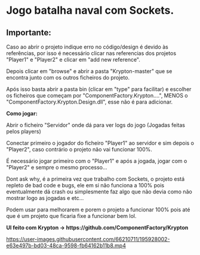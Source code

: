 # Jogo batalha naval com Sockets.

## Importante:

Caso ao abrir o projeto indique erro no código/design é devido às referências, por isso é necessário clicar nas referencias dos projetos "Player1" e "Player2" e clicar em "add new reference".
<p></p>
Depois clicar em "browse" e abrir a pasta "Krypton-master" que se encontra junto com os outros ficheiros do projeto. 
<p></p>
Após isso basta abrir a pasta bin (clicar em "type" para facilitar) e escolher os ficheiros que começam por "ComponentFactory.Krypton....", MENOS o "ComponentFactory.Krypton.Design.dll", esse não é para adicionar.
<p></p>
<p></p>
<b>Como jogar:</b>
<p></p>
Abrir o ficheiro "Servidor" onde dá para ver logs do jogo (Jogadas feitas pelos players)

Conectar primeiro o jogador do ficheiro "Player1" ao servidor e sim depois o "Player2", 
caso contrário o projeto não vai funcionar 100%.

É necessário jogar primeiro com o "Player1" e após a jogada, jogar com o "Player2" e sempre
o mesmo processo...

Dont ask why, é a primeira vez que trabalho com Sockets, o projeto está repleto de bad code e bugs, ele em si não funciona a 100% pois eventualmente dá crash ou simplesmente faz algo que não devia como não mostrar logo as jogadas e etc...
<p></p>
Podem usar para melhorarem e porem o projeto a funcionar 100% pois até que é um projeto que ficaria fixe a funcionar bem lol.

<p></p>
<b>UI feito com Krypton -> https://github.com/ComponentFactory/Krypton</b>
<p></p>

https://user-images.githubusercontent.com/66210711/195928002-e63e497b-bd03-48ca-9598-fb64162b11b8.mp4
